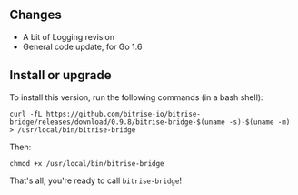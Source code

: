 ## Changes

* A bit of Logging revision
* General code update, for Go 1.6


## Install or upgrade

To install this version, run the following commands (in a bash shell):

```
curl -fL https://github.com/bitrise-io/bitrise-bridge/releases/download/0.9.8/bitrise-bridge-$(uname -s)-$(uname -m) > /usr/local/bin/bitrise-bridge
```

Then:

```
chmod +x /usr/local/bin/bitrise-bridge
```

That's all, you're ready to call `bitrise-bridge`!
